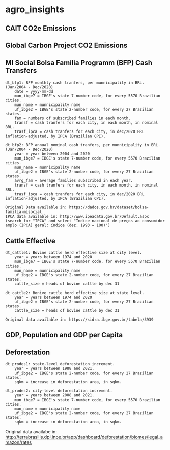 # agro_insights

## CAIT CO2e Emissions

## Global Carbon Project CO2 Emissions

## MI Social Bolsa Familia Programm (BFP) Cash Transfers 
	dt_bfp1: BFP monthly cash tranfers, per munnicipality in BRL. (Jan/2004 - Dec/2020)
		date = yyyy-mm-dd
		mun_ibge7 = IBGE's state 7-number code, for every 5570 Brazilian cities.  
		mun_name = munnicipality name
		uf_ibge2 = IBGE's state 2-number code, for every 27 Brazilian states.
		fam = numbers of subscribed families in each month. 
		transf = cash tranfers for each city, in each month, in nominal BRL.
		trasf_ipca = cash tranfers for each city, in dec/2020 BRL inflation-adjusted, by IPCA (Brazilian CPI).
    
	dt_bfp2: BFP annual nominal cash tranfers, per munnicipality in BRL. (Jan/2004 - Dec/2020)
		year = year between 2004 and 2020
		mun_ibge7 = IBGE's state 7-number code, for every 5570 Brazilian cities.  
		mun_name = munnicipality name
		uf_ibge2 = IBGE's state 2-number code, for every 27 Brazilian states.
		avrg_fam = average families subscribed in each year.
		transf = cash tranfers for each city, in each month, in nominal BRL.
		trasf_ipca = cash tranfers for each city, in dec/2020 BRL inflation-adjusted, by IPCA (Brazilian CPI).

	Original Data available in: https://dados.gov.br/dataset/bolsa-familia-misocial
	IPCA data available in: http://www.ipeadata.gov.br/Default.aspx (search for "IPCA" and select "Índice nacional de preços ao consumidor amplo (IPCA) geral: índice (dez. 1993 = 100)")

## Cattle Effective
	dt_cattle1: Bovine cattle herd effective size at city level.
		year = years between 1974 and 2020
		mun_ibge7 = IBGE's state 7-number code, for every 5570 Brazilian cities.  
		mun_name = munnicipality name
		uf_ibge2 = IBGE's state 2-number code, for every 27 Brazilian states.
		cattle_size = heads of bovine cattle by dec 31
      
	dt_cattle2: Bonive cattle herd effective size at state level.
		year = years between 1974 and 2020
		uf_ibge2 = IBGE's state 2-number code, for every 27 Brazilian states.
		cattle_size = heads of bovine cattle by dec 31
     
	Original data available in: https://sidra.ibge.gov.br/tabela/3939

## GDP, Population and GDP per Capita

## Deforestation
	dt_prodes1: state-level deforestation increment.
		year = years between 1988 and 2021.
		uf_ibge2 = IBGE's state 2-number code, for every 27 Brazilian states.
		sqkm = increase in deforestation area, in sqkm.
		
	dt_prodes2: city-level deforestation increment.
		year = years between 2008 and 2021.
		mun_ibge7 = IBGE's state 7-number code, for every 5570 Brazilian cities.  
		mun_name = munnicipality name
		uf_ibge2 = IBGE's state 2-number code, for every 27 Brazilian states.
		sqkm = increase in deforestation area, in sqkm.

Original data availabe in: http://terrabrasilis.dpi.inpe.br/app/dashboard/deforestation/biomes/legal_amazon/rates
